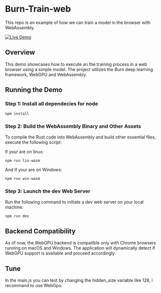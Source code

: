 # Burn-Train-web
This repo is an example of how we can train a model in the browser with WebAssembly.

[![Live Demo](https://img.shields.io/badge/live-demo-brightgreen)](https://mathiskrvl.github.io/Burn-Train-web/)

## Overview

This demo showcases how to execute an the training process in a web browser using a simple model.
The project utilizes the Burn deep learning framework, WebGPU and WebAssembly.

## Running the Demo

### Step 1: Install all dependecies for node

```bash
npm install
```

### Step 2: Build the WebAssembly Binary and Other Assets

To compile the Rust code into WebAssembly and build other essential files, execute the following
script:


If your are on linux:
```bash
npm run lin-wasm
```
And If your are on Windows:
```bash
npm run win-wasm
```

### Step 3: Launch the dev Web Server

Run the following command to initiate a dev web server on your local machine:

```bash
npm run dev
```

## Backend Compatibility

As of now, the WebGPU backend is compatible only with Chrome browsers running on macOS and Windows.
The application will dynamically detect if WebGPU support is available and proceed accordingly.

## Tune

In the main.js you can test by changing the hidden_size variable like 128, i recommand to use WebGpu.